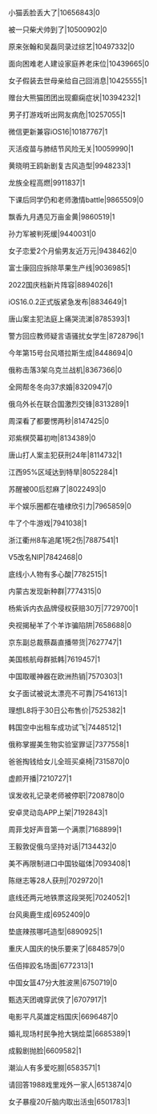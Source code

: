 小猫丢脸丢大了|10656843|0

被一只柴犬帅到了|10500902|0

原来张翰和吴磊同录过综艺|10497332|0

面向困难老人建设家庭养老床位|10439665|0

女子假装去世母亲给自己回消息|10425555|1

赠台大熊猫团团出现癫痫症状|10394232|1

男子打游戏听出网友病危|10257055|1

微信更新兼容iOS16|10187767|1

灭活疫苗与肺结节风险无关|10059990|1

黄晓明王鸥新剧复古风造型|9948233|1

龙族全程高燃|9911837|1

下课后同学仍和老师激情battle|9865509|0

飘香九月遇见万亩金黄|9860519|1

孙力军被判死缓|9440031|0

女子恋爱2个月偷男友近万元|9438462|0

富士康回应拆除苹果生产线|9036985|1

2022国庆档新片阵容|8894026|1

iOS16.0.2正式版紧急发布|8834649|1

唐山案主犯法庭上痛哭流涕|8785393|1

警方回应教师疑言语骚扰女学生|8728796|1

今年第15号台风塔拉斯生成|8448694|0

俄称击落3架乌克兰战机|8367366|0

全网帮冬冬向37求婚|8320947|0

俄乌外长在联合国激烈交锋|8313289|1

周深看了都要愣两秒|8147425|0

邓紫棋荧幕初吻|8134389|0

唐山打人案主犯获刑24年|8114732|1

江西95%区域达到特旱|8052284|1

苏醒被00后怼麻了|8022493|0

半个娱乐圈都在嗑棣欣引力|7965859|0

牛了个牛游戏|7941038|1

浙江衢州8车追尾1死2伤|7887541|1

V5改名NIP|7842468|0

底线小人物有多心酸|7782515|1

内蒙古发现新种群|7774315|0

杨紫诉内衣品牌侵权获赔30万|7729700|1

央视揭秘羊了个羊诈骗陷阱|7658688|0

京东副总裁蔡磊直播带货|7627747|1

美国核航母群抵韩|7619457|1

中国取暖神器在欧洲热销|7570303|1

女子面试被说太漂亮不可靠|7541613|1

理想L8将于30日公布售价|7525382|1

韩国空中出租车成功试飞|7448512|1

俄称掌握美生物实验室罪证|7377558|1

爸爸掏钱给女儿全班买桌椅|7315870|0

虚颜开播|7210727|1

误发收礼记录老师被停职|7208780|0

安卓灵动岛APP上架|7192843|1

周菲戈好声音第一个满票|7168899|1

王毅敦促俄乌坚持对话|7134432|0

美不再限制进口中国钕磁体|7093408|1

陈继志等28人获刑|7029720|1

底线还两元地铁票这段哭死|7024052|1

台风奥鹿生成|6952409|0

垫底辣孩哪吒造型|6890925|1

重庆人国庆的快乐要来了|6848579|0

伍佰摔跤名场面|6772313|1

中国女篮47分大胜波黑|6750719|0

甄选天团魂穿武侠了|6707917|1

电影平凡英雄定档国庆|6696487|0

婚礼现场村民争抢大锅烩菜|6685389|1

成毅剧抛脸|6609582|1

潮汕人有多爱吃朥|6583571|1

请回答1988戏里戏外一家人|6513874|0

女子暴瘦20斤脑内取出活虫|6501783|1

